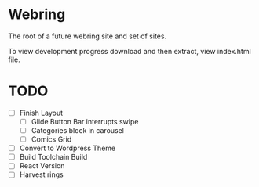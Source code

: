# Webring

The root of a future webring site and set of sites.

To view development progress download and then extract, view index.html file.

# TODO

 - [ ] Finish Layout
	 - [ ] Glide Button Bar interrupts swipe
	 - [ ] Categories block in carousel
	 - [ ] Comics Grid
 - [ ] Convert to Wordpress Theme
 - [ ] Build Toolchain Build
 - [ ] React Version
 - [ ] Harvest rings
